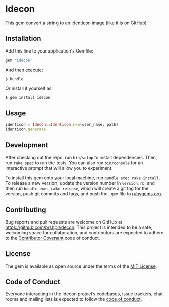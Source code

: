 # Idecon

This gem convert a string to an Identicon image (like it is on GitHub)

## Installation

Add this line to your application's Gemfile:

```ruby
gem 'idecon'
```

And then execute:

    $ bundle

Or install it yourself as:

    $ gem install idecon

## Usage

```ruby
identicon = Idecon::Identicon.new(user_name, path)
identicon.generate
```

## Development

After checking out the repo, run `bin/setup` to install dependencies. Then, run `rake spec` to run the tests. You can also run `bin/console` for an interactive prompt that will allow you to experiment.

To install this gem onto your local machine, run `bundle exec rake install`. To release a new version, update the version number in `version.rb`, and then run `bundle exec rake release`, which will create a git tag for the version, push git commits and tags, and push the `.gem` file to [rubygems.org](https://rubygems.org).

## Contributing

Bug reports and pull requests are welcome on GitHub at https://github.com/brshpl/idecon. This project is intended to be a safe, welcoming space for collaboration, and contributors are expected to adhere to the [Contributor Covenant](http://contributor-covenant.org) code of conduct.

## License

The gem is available as open source under the terms of the [MIT License](https://opensource.org/licenses/MIT).

## Code of Conduct

Everyone interacting in the Idecon project’s codebases, issue trackers, chat rooms and mailing lists is expected to follow the [code of conduct](https://github.com/[USERNAME]/idecon/blob/master/CODE_OF_CONDUCT.md).
